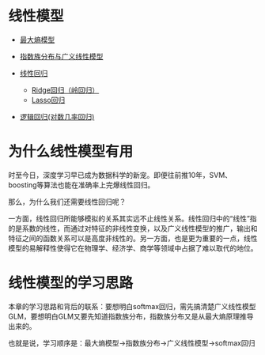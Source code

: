 # 线性模型


* [最大熵模型](maximum-entropy-model.md)
* [指数族分布与广义线性模型](exponential-family-distribution-and-generalized-linear-model.md)


* [线性回归](linear-regression.md)
  * [Ridge回归（岭回归）](linear-regression.md#Ridge回归（岭回归）)
  * [Lasso回归](linear-regression.md#Lasso回归)
* [逻辑回归(对数几率回归)](logistic-regression.md)

# 为什么线性模型有用

时至今日，深度学习早已成为数据科学的新宠。即便往前推10年，SVM、boosting等算法也能在准确率上完爆线性回归。 

那么，为什么我们还需要线性回归呢？

一方面，线性回归所能够模拟的关系其实远不止线性关系。线性回归中的“线性”指的是系数的线性，而通过对特征的非线性变换，以及广义线性模型的推广，输出和特征之间的函数关系可以是高度非线性的。另一方面，也是更为重要的一点，线性模型的易解释性使得它在物理学、经济学、商学等领域中占据了难以取代的地位。

# 线性模型的学习思路

本章的学习思路和背后的联系：要想明白softmax回归，需先搞清楚广义线性模型GLM，要想明白GLM又要先知道指数族分布，指数族分布又是从最大熵原理推导出来的。

也就是说，学习顺序是：最大熵模型->指数族分布->广义线性模型->softmax回归





